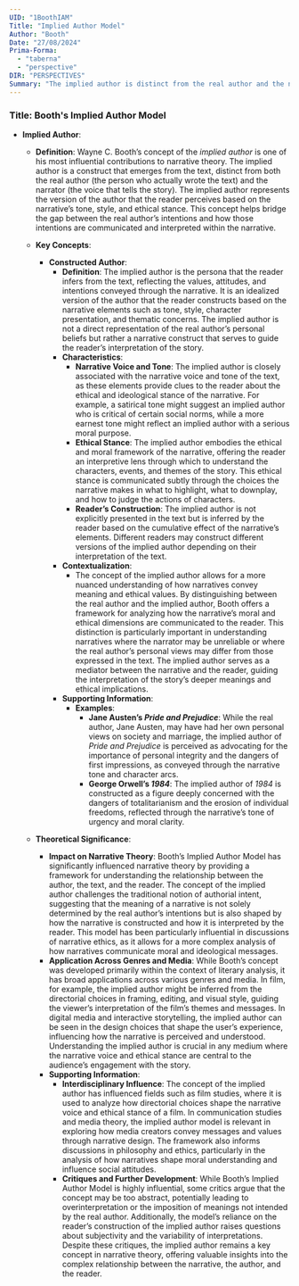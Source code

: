 ```yaml
---
UID: "1BoothIAM"
Title: "Implied Author Model"
Author: "Booth"
Date: "27/08/2024"
Prima-Forma:
  - "taberna"
  - "perspective"
DIR: "PERSPECTIVES"
Summary: "The implied author is distinct from the real author and the narrator. It represents the version of the author that the reader constructs based on the narrative's tone, style, and ethical stance."
---
```


### Title: **Booth's Implied Author Model**

- **Implied Author**:
  - **Definition**: Wayne C. Booth’s concept of the *implied author* is one of his most influential contributions to narrative theory. The implied author is a construct that emerges from the text, distinct from both the real author (the person who actually wrote the text) and the narrator (the voice that tells the story). The implied author represents the version of the author that the reader perceives based on the narrative’s tone, style, and ethical stance. This concept helps bridge the gap between the real author’s intentions and how those intentions are communicated and interpreted within the narrative.

  - **Key Concepts**:

    - **Constructed Author**:
      - **Definition**: The implied author is the persona that the reader infers from the text, reflecting the values, attitudes, and intentions conveyed through the narrative. It is an idealized version of the author that the reader constructs based on the narrative elements such as tone, style, character presentation, and thematic concerns. The implied author is not a direct representation of the real author’s personal beliefs but rather a narrative construct that serves to guide the reader’s interpretation of the story.
      - **Characteristics**:
        - **Narrative Voice and Tone**: The implied author is closely associated with the narrative voice and tone of the text, as these elements provide clues to the reader about the ethical and ideological stance of the narrative. For example, a satirical tone might suggest an implied author who is critical of certain social norms, while a more earnest tone might reflect an implied author with a serious moral purpose.
        - **Ethical Stance**: The implied author embodies the ethical and moral framework of the narrative, offering the reader an interpretive lens through which to understand the characters, events, and themes of the story. This ethical stance is communicated subtly through the choices the narrative makes in what to highlight, what to downplay, and how to judge the actions of characters.
        - **Reader’s Construction**: The implied author is not explicitly presented in the text but is inferred by the reader based on the cumulative effect of the narrative’s elements. Different readers may construct different versions of the implied author depending on their interpretation of the text.
      - **Contextualization**:
        - The concept of the implied author allows for a more nuanced understanding of how narratives convey meaning and ethical values. By distinguishing between the real author and the implied author, Booth offers a framework for analyzing how the narrative’s moral and ethical dimensions are communicated to the reader. This distinction is particularly important in understanding narratives where the narrator may be unreliable or where the real author’s personal views may differ from those expressed in the text. The implied author serves as a mediator between the narrative and the reader, guiding the interpretation of the story’s deeper meanings and ethical implications.
      - **Supporting Information**:
        - **Examples**:
          - **Jane Austen’s *Pride and Prejudice***: While the real author, Jane Austen, may have had her own personal views on society and marriage, the implied author of *Pride and Prejudice* is perceived as advocating for the importance of personal integrity and the dangers of first impressions, as conveyed through the narrative tone and character arcs.
          - **George Orwell’s *1984***: The implied author of *1984* is constructed as a figure deeply concerned with the dangers of totalitarianism and the erosion of individual freedoms, reflected through the narrative’s tone of urgency and moral clarity.

  - **Theoretical Significance**:
    - **Impact on Narrative Theory**: Booth’s Implied Author Model has significantly influenced narrative theory by providing a framework for understanding the relationship between the author, the text, and the reader. The concept of the implied author challenges the traditional notion of authorial intent, suggesting that the meaning of a narrative is not solely determined by the real author’s intentions but is also shaped by how the narrative is constructed and how it is interpreted by the reader. This model has been particularly influential in discussions of narrative ethics, as it allows for a more complex analysis of how narratives communicate moral and ideological messages.
    - **Application Across Genres and Media**: While Booth’s concept was developed primarily within the context of literary analysis, it has broad applications across various genres and media. In film, for example, the implied author might be inferred from the directorial choices in framing, editing, and visual style, guiding the viewer’s interpretation of the film’s themes and messages. In digital media and interactive storytelling, the implied author can be seen in the design choices that shape the user’s experience, influencing how the narrative is perceived and understood. Understanding the implied author is crucial in any medium where the narrative voice and ethical stance are central to the audience’s engagement with the story.
    - **Supporting Information**:
      - **Interdisciplinary Influence**: The concept of the implied author has influenced fields such as film studies, where it is used to analyze how directorial choices shape the narrative voice and ethical stance of a film. In communication studies and media theory, the implied author model is relevant in exploring how media creators convey messages and values through narrative design. The framework also informs discussions in philosophy and ethics, particularly in the analysis of how narratives shape moral understanding and influence social attitudes.
      - **Critiques and Further Development**: While Booth’s Implied Author Model is highly influential, some critics argue that the concept may be too abstract, potentially leading to overinterpretation or the imposition of meanings not intended by the real author. Additionally, the model’s reliance on the reader’s construction of the implied author raises questions about subjectivity and the variability of interpretations. Despite these critiques, the implied author remains a key concept in narrative theory, offering valuable insights into the complex relationship between the narrative, the author, and the reader.
